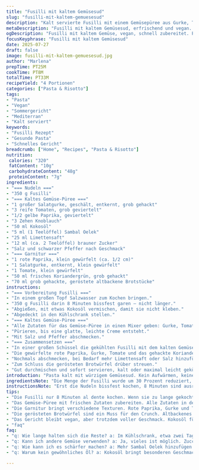```yaml
---
title: "Fusilli mit kaltem Gemüsesud"
slug: "fusilli-mit-kaltem-gemuesesud"
description: "Kalt servierte Fusilli mit einem Gemüsepüree aus Gurke, Tomaten und rotem Paprika. Verändert mit weniger Fusilli, Kokosöl statt Olivenöl und einem kleinen Schuss Limettensaft anstelle von Xérèsessig. Knackige Würfel von Paprika, Gurke und Tomate geben Biss. Frisches Koriandergrün ergänzt das Aroma. Grobe Brotwürfel bleiben als Topping. Würzig, würzig, kühl. Garzeit der Pasta neu abgestimmt auf 8 Minuten. Püree in 18 Minuten gemacht. Frische und leichte Schärfe durch Sambal Oelek. Viel Geschmack ohne tierische Produkte oder Allergene. "
metaDescription: "Fusilli mit kaltem Gemüsesud, erfrischend und vegan. Ein schneller Sommergenuss mit knackigem Gemüse und exotischem Kokosöl."
ogDescription: "Fusilli mit kaltem Gemüse, vegan, schnell zubereitet. Perfektes Gericht für den Sommer, einfacher Genuss ohne zusätzliches Aufwärmen."
focusKeyphrase: "Fusilli mit kaltem Gemüsesud"
date: 2025-07-27
draft: false
image: fusilli-mit-kaltem-gemuesesud.jpg
author: "Marlena"
prepTime: PT25M
cookTime: PT8M
totalTime: PT33M
recipeYield: "4 Portionen"
categories: ["Pasta & Risotto"]
tags:
- "Pasta"
- "Vegan"
- "Sommergericht"
- "Mediterran"
- "Kalt serviert"
keywords:
- "Fusilli Rezept"
- "Gesunde Pasta"
- "Schnelles Gericht"
breadcrumb: ["Home", "Recipes", "Pasta & Risotto"]
nutrition: 
 calories: "320"
 fatContent: "10g"
 carbohydrateContent: "48g"
 proteinContent: "7g"
ingredients:
- "=== Nudeln ==="
- "350 g Fusilli"
- "=== Kaltes Gemüse-Püree ==="
- "1 großer Salatgurke, geschält, entkernt, grob gehackt"
- "3 reife Tomaten, grob geviertelt"
- "1/2 gelbe Paprika, geviertelt"
- "3 Zehen Knoblauch"
- "50 ml Kokosöl"
- "5 ml (1 Teelöffel) Sambal Oelek"
- "25 ml Limettensaft"
- "12 ml (ca. 2 Teelöffel) brauner Zucker"
- "Salz und schwarzer Pfeffer nach Geschmack"
- "=== Garnitur ==="
- "1 rote Paprika, klein gewürfelt (ca. 1/2 cm)"
- "1 Salatgurke, entkernt, klein gewürfelt"
- "1 Tomate, klein gewürfelt"
- "50 ml frisches Koriandergrün, grob gehackt"
- "70 ml grob gehackte, geröstete altbackene Brotstücke"
instructions:
- "=== Vorbereitung Fusilli ==="
- "In einem großen Topf Salzwasser zum Kochen bringen."
- "350 g Fusilli darin 8 Minuten bissfest garen – nicht länger."
- "Abgießen, mit etwas Kokosöl vermischen, damit sie nicht kleben."
- "Abgedeckt in den Kühlschrank stellen."
- "=== Kaltes Gemüse-Püree ==="
- "Alle Zutaten für das Gemüse-Püree in einen Mixer geben: Gurke, Tomaten, gelbe Paprika, Knoblauch, Kokosöl, Sambal Oelek, Limettensaft und braunen Zucker."
- "Pürieren, bis eine glatte, leichte Creme entsteht."
- "Mit Salz und Pfeffer abschmecken."
- "=== Zusammensetzen ==="
- "In einer großen Schüssel die gekühlten Fusilli mit dem kalten Gemüsepüree vermengen."
- "Die gewürfelte rote Paprika, Gurke, Tomate und das gehackte Koriandergrün unterheben."
- "Nochmals abschmecken, bei Bedarf mehr Limettensaft oder Salz hinzufügen."
- "Zum Schluss die gerösteten Brotwürfel drüber streuen."
- "Gut durchmischen und sofort servieren, kalt oder maximal leicht gekühlt."
introduction: "Pasta kalt mit würzigem Gemüsesud. Kein Aufwärmen, keine Soße die dick wird. Einfaches Zusammenspiel zwischen knackigem Gemüse und kalten Nudeln. Kokosöl sorgt für ungewöhnliche Note und Frische vom Limettensaft ersetzt den Essig. Schärfe kommt vom Sambal Oelek, aber dezent. Leichte Süße gibt der braune Zucker. Kalt serviert, ein schneller Sommersnack. Die Garnitur bringt unterschiedlich Texturen: Frisch, knackig und knusprig. Koriander statt Basilikum. Anders, aber nicht minder interessant. Weniger Fusilli als sonst, passt gut zu den würzigen Aromen. Abschluss mit gerösteter Breadcrumb bringt Crunch, keine Butter, kein Milchprodukt."
ingredientsNote: "Die Menge der Fusilli wurde um 30 Prozent reduziert, um das Gemüse stärker in den Fokus zu rücken und die Mahlzeit weniger kohlenhydratlastig zu machen. Kokosöl ersetzt das Olivenöl für milchfreie Variation und zusätzlichen exotischen Touch. Limettensaft nimmt die Säure vom Xérèsessig, verleiht frische Zitrusharmonie. Statt rotem Paprika gelbe Paprika für süßliche Note. Die Garnitur wurde mit frischem Koriander statt Basilikum verändert, für andere Kräuteraromen und mehr Frische. Das Rezept bleibt vegan, nussfrei und laktosefrei. Die Brotwürfel sind aus geröstetem altbackenem Brot – gern grob gehackt für angenehme Mundlichkeit. Zucker ist braun, was etwas mehr Tiefe gibt als nur weiß. Einfache Zutaten, großer Effekt in Geschmack und Textur. "
instructionsNote: "Erst die Nudeln bissfest kochen, 8 Minuten sind ausreichend, nicht zu weich. Dann abgießen und leicht mit Kokosöl mischen, damit Futur-Nudeln nicht verkleben. Abkühlen lassen im Kühlschrank. Der Gemüse-Püree schmeckt am besten frisch zubereitet. Mixen bis wirklich fein, die Gemüse geben Farbe und Säure. Abschmecken ist wichtig, muss säuerlich und würzig sein. Garnitur wird zum Schluss untergehoben, bringt extra Haptik und Signal für frische Produkte. Brotwürfel nicht zu früh darunter mischen, sonst werden sie matschig. Direkt vor dem Servieren drüber, für Texturkontrast. Gut zu mischen, gleich servieren, kalt ist der Fokus. Kann vorbereitet werden, aber alles schön kühl lagern. "
tips:
- "Die Fusilli nur 8 Minuten al dente kochen. Wenn sie zu lange gekocht werden, wird die Konsistenz matschig. Nach dem Abgießen etwas Kokosöl hinzufügen. Das verhindert das Kleben. Im Kühlschrank lagern, am besten für 20 Minuten. Wichtig, damit die Pasta richtig kalt wird. Aus dem Kühlschrank nehmen, kurz durchmischen vor dem Servieren. Ziehe die Pasta nicht zu früh heraus."
- "Das Gemüse-Püree mit frischen Zutaten zubereiten. Alle Zutaten in den Mixer geben: Gurke, Tomaten und Paprika. Bis zur glatten Creme pürieren. Abschmecken ist wichtig, mit Salz und Pfeffer nachjustieren. Experimentieren mit Sambal Oelek, wenn mehr Schärfe gewünscht ist. Limettensaft kann auch variieren. Mehr hinzufügen für zusätzliche Frische. Schmeckt sofort besser."
- "Die Garnitur bringt verschiedene Texturen. Rote Paprika, Gurke und Tomate klein würfeln. Unter die gekühlten Fusilli heben. Frisches Koriandergrün sorgt für tollen Geschmack. Unverwechselbar anders als Basilikum. Wenn keine Korianderfreunde, einfach weglassen oder durch etwas anderes ersetzen. Das spezielle Aroma ist wichtig."
- "Die gerösteten Brotwürfel sind ein Muss für den Crunch. Altbackenes Brot am besten grob hacken. Vor dem Servieren darüber streuen. So werden sie knusprig bleiben. Wenn lange vorher gemischt, wird alles matschig. Halte die Brotwürfel außerhalb, bis echt serviert. Gibt ein schönes Gefühl bei jedem Biss. Diese Kombination funktioniert."
- "Das Gericht bleibt vegan, aber trotzdem voller Geschmack. Kokosöl für die milchfreie Note sorgt für Frische. Brauner Zucker bringt die süße Balance mit Limettensaft. Immer das Gemüse im Vordergrund halten, weniger Pasta ist clever. Gilt auch für die gesundheitliche Seite. Das Rezept gibt dir viele Pluspunkte an Nährstoffen und wenig Kohlenhydrate."
- "faq"
faq:
- "q: Wie lange halten sich die Reste? a: Im Kühlschrank, etwa zwei Tage. Kalt servieren, sonst wird's unangenehm. Abdecken. Kein Licht reinlassen. Guter Grund für luftdichtes Behälter. Vor dem Essen nochmal probieren."
- "q: Kann ich andere Gemüse verwenden? a: Ja, vieles ist möglich. Zucchini, Karotten, die Mischung ist entscheidend. Jeder Geschmack zählt. Hauptsache in ähnlicher Konsistenz. Experimentieren erlaubt. Variieren macht es spannend. Wenn Schärfe, dann anderen Ausgleich nutzen."
- "q: Wie kann ich es schärfer machen? a: Mehr Sambal Oelek hinzufügen. Vorsicht, nicht übertreiben. Koriander kann auch die Schärfe dämpfen. Einige Leute mischen Chili oder Pfeffer. Natürliche Gewürze helfen. Weniger kann manchmal mehr sein."
- "q: Warum kein gewöhnliches Öl? a: Kokosöl bringt besonderen Geschmack. Exotisch und leicht, gut zu Gemüse. Olivenöl würde die Aromen überdecken. Hier lieber weniger vermitteln. Das Rezept bleibt auch leichter mit Kokosöl. Hochwertige Öle können einfach passen, ausprobieren lohnt sich."

---
```

